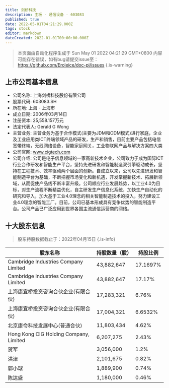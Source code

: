 ```yaml
---
title: 剑桥科技
description: 主板 - 通信设备 - 603083
published: true
date: 2022-05-01T04:21:29.000Z
tags: stock
editor: markdown
dateCreated: 2022-01-01T00:00:00.000Z
---
```


> 本页面由自动化程序生成于 Sun May 01 2022 04:21:29 GMT+0800
> 内容可能存在错误，如有bug请提交issue至：https://github.com/Eroleice/doc-pi/issues
{.is-warning}

## 上市公司基本信息
- 公司名称: 上海剑桥科技股份有限公司
- 股票代码: 603083.SH
- 所在地: 上海 - 上海市
- 成立日期: 2006年03月14日
- 注册资本: 25,558.157万元
- 法定代表人: Gerald G Wong
- 主营业务: 主营业务为基于合作模式(主要为JDM和ODM模式)进行家庭，企业及工业应用类ICT终端领域产品的研发，生产和销售，目前主要产品包括电信宽带终端，无线网络设备，智能家庭网关，工业物联网产品与解决方案四大类
- 公司官网: www.cigtech.com
- 公司介绍: 公司是电子信息领域的一家高新技术企业，公司致力于成为国际ICT行业合作研发和智能生产平台，坚持先进研发和智能制造双引擎驱动成长，坚持在工程技术、效率驱动两个层面的创新。自成立以来，公司以先进研发和智能制造平台为基础，不断把握市场变化和新机遇，开发掌握新技术、拓展新领域，从而促使产品线不断丰富升级。公司顺应行业发展趋势，以工业4.0为目标，对生产流程不断精益优化，自主研发生产信息化系统，加快生产自动化的研究和导入，加大基于工业4.0理念的相关智能制造技术的投入，努力建设工业4.0理念的智能工厂。目前，公司已基本形成具有竞争优势的智能制造平台。公司产品已广泛应用到世界各国主流通信运营商的网络。


## 十大股东信息
> 股东持股数据截止于：2022年04月15日
{.is-info}

| 股东名称 | 持股数量（股） | 持股比例 |
| --- | --- | --- |
| Cambridge Industries Company Limited | 43,882,647 | 17.1697% |
| Cambridge Industries Company Limited | 43,882,647 | 17.17% |
| 上海康宜桥投资咨询合伙企业(有限合伙) | 17,283,321 | 6.76% |
| 上海康宜桥投资咨询合伙企业(有限合伙) | 17,004,321 | 6.6532% |
| 北京康令科技发展中心(普通合伙) | 11,803,434 | 4.62% |
| Hong Kong CIG Holding Company, Limited | 6,207,275 | 2.43% |
| 贺军 | 3,056,000 | 1.2% |
| 洪津 | 2,101,675 | 0.82% |
| 郭小球 | 1,889,900 | 0.74% |
| 陈达盛 | 1,180,000 | 0.46% |




